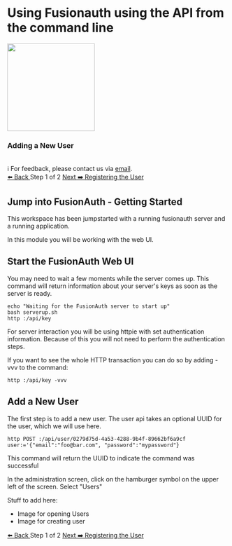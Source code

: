 # Using Fusionauth using the API from the command line

<!-- TOP -->
<div class="top">
  <img src="https://cdn.prod.website-files.com/617b1b1f42c1da41aeae3413/6573599a9ea8c6ccef655afd_primary-logo.png" width=200/>
  <div class="scenario-title-section">
    <span class="scenario-title"><h3>Adding a New User</h3></span>
    <br />
    <span class="scenario-subtitle">ℹ️ For feedback, please contact us via <a href="mailto:kirsten.hunter@fusionauth.io">email</a>.</span>
  </div>
</div>

<!-- NAVIGATION -->
<div id="navigation-top" class="navigation-top">
 <a href='command:katapod.loadPage?[{"step":"intro"}]' 
   class="btn btn-dark navigation-top-left">⬅️ Back
 </a>
<span class="step-count"> Step 1 of 2</span>
 <a href='command:katapod.loadPage?[{"step":"step2-web"}]' 
    class="btn btn-dark navigation-top-right">Next ➡️ Registering the User
  </a>
</div>

<!-- CONTENT -->

## Jump into FusionAuth - Getting Started

This workspace has been jumpstarted with a running fusionauth server and a running application.

In this module you will be working with the web UI.

## Start the FusionAuth Web UI

You may need to wait a few moments while the server comes up.  This command will return information about your server's keys as soon as the server is ready.

```
echo "Waiting for the FusionAuth server to start up"
bash serverup.sh
http :/api/key
```

For server interaction you will be using httpie with set authentication information.  Because of this you will not need to perform the authentication steps.

If you want to see the whole HTTP transaction you can do so by adding -vvv to the command:

```
http :/api/key -vvv
```

## Add a New User

The first step is to add a new user.  The user api takes an optional UUID for the user, which we will use here.

```
http POST :/api/user/0279d75d-4a53-4288-9b4f-89662bf6a9cf user:='{"email":"foo@bar.com", "password":"mypassword"}
```

This command will return the UUID to indicate the command was successful

In the administration screen, click on the hamburger symbol on the upper left of the screen.  Select "Users"

Stuff to add here:
* Image for opening Users
* Image for creating user

<!-- NAVIGATION -->
<div id="navigation-top" class="navigation-top">
 <a href='command:katapod.loadPage?[{"step":"intro"}]' 
   class="btn btn-dark navigation-top-left">⬅️ Back
 </a>
<span class="step-count"> Step 1 of 2</span>
 <a href='command:katapod.loadPage?[{"step":"step2-web"}]' 
    class="btn btn-dark navigation-top-right">Next ➡️ Registering the User
  </a>
</div>

